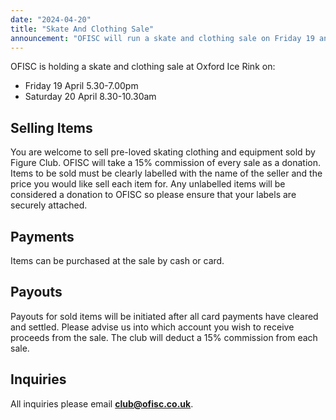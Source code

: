 ```yaml
---
date: "2024-04-20"
title: "Skate And Clothing Sale"
announcement: "OFISC will run a skate and clothing sale on Friday 19 and Saturday 20 April at Oxford Ice Rink"
---
```


OFISC is holding a skate and clothing sale at Oxford Ice Rink on:
+ Friday 19 April 5.30-7.00pm
+ Saturday 20 April 8.30-10.30am

## Selling Items

You are welcome to sell pre-loved skating clothing and equipment sold by Figure Club. OFISC will take a 15% commission of every sale as a donation. Items to be sold must be clearly labelled with the name of the seller and the price you would like sell each item for. Any unlabelled items will be considered a donation to OFISC so please ensure that your labels are securely attached.

## Payments

Items can be purchased at the sale by cash or card.

## Payouts

Payouts for sold items will be initiated after all card payments have cleared and settled. Please advise us into which account you wish to receive proceeds from the sale. The club will deduct a 15% commission from each sale.

## Inquiries

All inquiries please email **club@ofisc.co.uk**.
